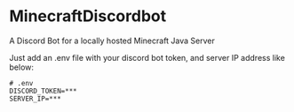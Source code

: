 # MinecraftDiscordbot
 A Discord Bot for a locally hosted Minecraft Java Server


Just add an .env file with your discord bot token, and server IP address like below:

```
# .env
DISCORD_TOKEN=***
SERVER_IP=***
```
